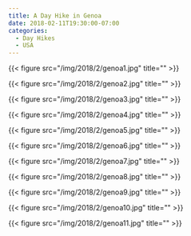 ```yaml
---
title: A Day Hike in Genoa
date: 2018-02-11T19:30:00-07:00
categories:
  - Day Hikes
  - USA
---
```

{{< figure src="/img/2018/2/genoa1.jpg" title="" >}}



<!--more-->

{{< figure src="/img/2018/2/genoa2.jpg" title="" >}}



{{< figure src="/img/2018/2/genoa3.jpg" title="" >}}


{{< figure src="/img/2018/2/genoa4.jpg" title="" >}}


{{< figure src="/img/2018/2/genoa5.jpg" title="" >}}

{{< figure src="/img/2018/2/genoa6.jpg" title="" >}}

{{< figure src="/img/2018/2/genoa7.jpg" title="" >}}

{{< figure src="/img/2018/2/genoa8.jpg" title="" >}}

{{< figure src="/img/2018/2/genoa9.jpg" title="" >}}

{{< figure src="/img/2018/2/genoa10.jpg" title="" >}}

{{< figure src="/img/2018/2/genoa11.jpg" title="" >}}
